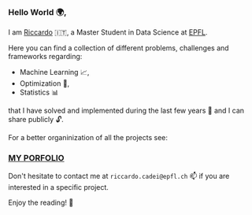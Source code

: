 ### Hello World :earth_africa:,
I am [Riccardo](https://www.riccardocadei.com/) :it:, a Master Student in Data Science at [EPFL](https://www.epfl.ch/education/master/programs/data-science/).

Here you can find a collection of different problems, challenges and frameworks regarding:
- Machine Learning :chart_with_upwards_trend:, 
- Optimization :dart:,
- Statistics :bar_chart:

that I have solved and implemented during the last few years :calendar: and I can share publicly :unlock:.

For a better organinization of all the projects see:

### [MY PORFOLIO](https://www.riccardocadei.com/projects/)

Don't hesitate to contact me at `riccardo.cadei@epfl.ch` :mailbox: if you are interested in a specific project. 


Enjoy the reading! :book:

<!--
**riccardocadei/riccardocadei** is a ✨ _special_ ✨ repository because its `README.md` (this file) appears on your GitHub profile.

Here are some ideas to get you started:

- 🔭 I’m currently working on ...
- 🌱 I’m currently learning ...
- 👯 I’m looking to collaborate on ...
- 🤔 I’m looking for help with ...
- 💬 Ask me about ...
- 📫 How to reach me: ...
- 😄 Pronouns: ...
- ⚡ Fun fact: ...
-->
